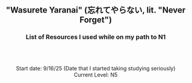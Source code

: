 <h2 align="center">
"Wasurete Yaranai" (忘れてやらない, lit. "Never Forget")
</h1>

<h3 align="center">
List of Resources I used while on my path to N1


</h3>
<br>
<br>


<p align="center">
Start date: 9/16/25 (Date that I started taking studying seriously) <br>
Current Level: N5


</p>
